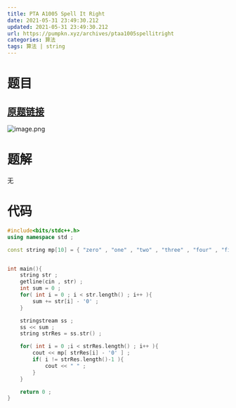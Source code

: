 ```yaml
---
title: PTA A1005 Spell It Right
date: 2021-05-31 23:49:30.212
updated: 2021-05-31 23:49:30.212
url: https://pumpkn.xyz/archives/ptaa1005spellitright
categories: 算法
tags: 算法 | string
---
```


# 题目
## [原题链接](https://pintia.cn/problem-sets/994805342720868352/problems/994805519074574336)
![image.png](https://pumpkn.xyz/upload/2021/05/image-2763e70f25fb4c3c82a4155820faa682.png)
# 题解
无
# 代码
```c++
#include<bits/stdc++.h>
using namespace std ;

const string mp[10] = { "zero" , "one" , "two" , "three" , "four" , "five" , "six" , "seven" , "eight" ,"nine"  } ;


int main(){
    string str ;
    getline(cin , str) ;
    int sum = 0 ;
    for( int i = 0 ; i < str.length() ; i++ ){
        sum += str[i] - '0' ;
    }

    stringstream ss ;
    ss << sum ;
    string strRes = ss.str() ;

    for( int i = 0 ;i < strRes.length() ; i++ ){
        cout << mp[ strRes[i] - '0' ] ;
        if( i != strRes.length()-1 ){
            cout << " " ;
        }
    }

    return 0 ;
}

```